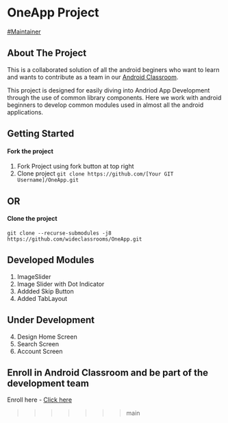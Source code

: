 # OneApp Project
[#Maintainer](https://wideclassrooms.com)

## About The Project 
This is a collaborated solution of all the android beginers who want to learn and wants to contribute as a team in our [Android Classroom](https://wideclassrooms.com//in/classrooms/OneApp-2wQyVMVV).

This project is designed for easily diving into Andriod App Development through the use of common library components. 
Here we work with android beginners to develop common modules used in almost all the android applications. 

## Getting Started

#### Fork the project 
1. Fork Project using fork button at top right
2. Clone project
`git clone https://github.com/[Your GIT Username]/OneApp.git`

## OR

#### Clone the project
     
  `git clone --recurse-submodules -j8 https://github.com/wideclassrooms/OneApp.git`

## Developed Modules
1. ImageSlider
2. Image Slider with Dot Indicator
3. Addded Skip Button
4. Added TabLayout

## Under Development

4. Design Home Screen
5. Search Screen
6. Account Screen



## Enroll in Android Classroom and be part of the development team

Enroll here - [Click here](https://wideclassrooms.com//in/classrooms/OneApp-2wQyVMVV)
>>>>>>> main
